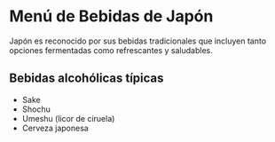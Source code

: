 # Menú de Bebidas de Japón

Japón es reconocido por sus bebidas tradicionales que incluyen tanto opciones fermentadas como refrescantes y saludables.

## Bebidas alcohólicas típicas
- Sake
- Shochu
- Umeshu (licor de ciruela)
- Cerveza japonesa
